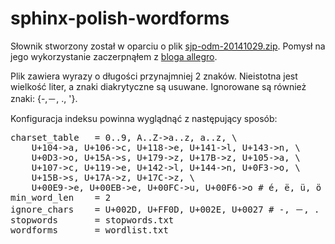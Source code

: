 # sphinx-polish-wordforms
Słownik stworzony został w oparciu o plik [sjp-odm-20141029.zip](http://sjp.pl/slownik/odmiany/). Pomysł na jego wykorzystanie zaczerpnąłem z [bloga allegro](https://web.archive.org/web/20150125021033/http://blog.allegrogroup.com/it/jak-wygenerowac-dobry-plik-wordforms-dla-silnika-wyszukiwania-sphinx).

Plik zawiera wyrazy o długości przynajmniej 2 znaków. Nieistotna jest wielkość liter, a znaki diakrytyczne są usuwane. Ignorowane są również znaki:  {-,－, ., '}.

Konfiguracja indeksu powinna wyglądnąć z następujący sposób:
<pre>
charset_table 	= 0..9, A..Z->a..z, a..z, \
	U+104->a, U+106->c, U+118->e, U+141->l, U+143->n, \
	U+0D3->o, U+15A->s, U+179->z, U+17B->z, U+105->a, \
	U+107->c, U+119->e, U+142->l, U+144->n, U+0F3->o, \
	U+15B->s, U+17A->z, U+17C->z, \
	U+00E9->e, U+00EB->e, U+00FC->u, U+00F6->o # é, ë, ü, ö
min_word_len	= 2
ignore_chars	= U+002D, U+FF0D, U+002E, U+0027 # -, －, . , '
stopwords		= stopwords.txt
wordforms		= wordlist.txt
</pre>
